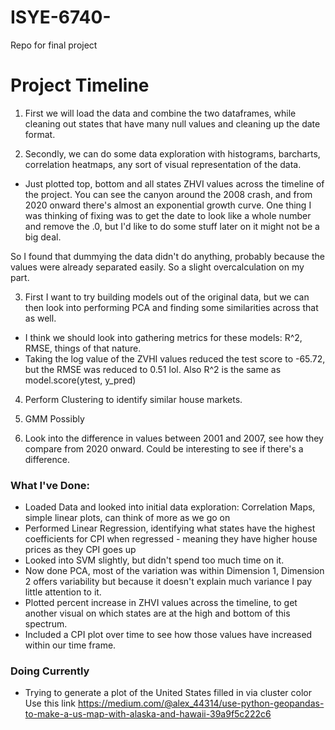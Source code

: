 # ISYE-6740-
Repo for final project


# Project Timeline

1) First we will load the data and combine the two dataframes, while cleaning out states that have many null values and cleaning up the date format. 

2) Secondly, we can do some data exploration with histograms, barcharts, correlation heatmaps, any sort of visual representation of the data. 
- Just plotted top, bottom and all states ZHVI values across the timeline of the project. You can see the canyon around the 2008 crash, and from 2020 onward there's almost an exponential growth curve. One thing I was thinking of fixing was to get the date to look like a whole number and remove the .0, but I'd like to do some stuff later on it might not be a big deal.

So I found that dummying the data didn't do anything, probably because the values were already separated easily. So a slight overcalculation on my part. 

3) First I want to try building models out of the original data, but we can then look into performing PCA and finding some similarities across that as well. 
- I think we should look into gathering metrics for these models: R^2, RMSE, things of that nature. 
- Taking the log value of the ZVHI values reduced the test score to -65.72, but the RMSE was reduced to 0.51 lol. Also R^2 is the same as model.score(ytest, y_pred)

4) Perform Clustering to identify similar house markets. 

5) GMM Possibly

6) Look into the difference in values between 2001 and 2007, see how they compare from 2020 onward. Could be interesting to see if there's a difference. 

### What I've Done:
- Loaded Data and looked into initial data exploration: Correlation Maps, simple linear plots, can think of more as we go on
- Performed Linear Regression, identifying what states have the highest coefficients for CPI when regressed - meaning they have higher house prices as they CPI goes up
- Looked into SVM slightly, but didn't spend too much time on it. 
- Now done PCA, most of the variation was within Dimension 1, Dimension 2 offers variability but because it doesn't explain much variance I pay little attention to it. 
- Plotted percent increase in ZHVI values across the timeline, to get another visual on which states are at the high and bottom of this spectrum. 
- Included a CPI plot over time to see how those values have increased within our time frame.

### Doing Currently
- Trying to generate a plot of the United States filled in via cluster color
Use this link https://medium.com/@alex_44314/use-python-geopandas-to-make-a-us-map-with-alaska-and-hawaii-39a9f5c222c6
